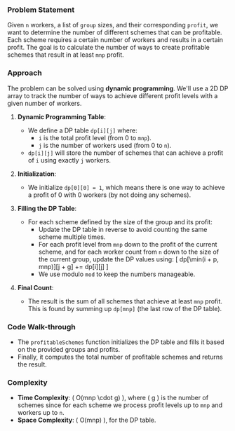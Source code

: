 ### Problem Statement
Given `n` workers, a list of `group` sizes, and their corresponding `profit`, we want to determine the number of different schemes that can be profitable. Each scheme requires a certain number of workers and results in a certain profit. The goal is to calculate the number of ways to create profitable schemes that result in at least `mnp` profit.

### Approach
The problem can be solved using **dynamic programming**. We'll use a 2D DP array to track the number of ways to achieve different profit levels with a given number of workers.

1. **Dynamic Programming Table**:
   - We define a DP table `dp[i][j]` where:
     - `i` is the total profit level (from 0 to `mnp`).
     - `j` is the number of workers used (from 0 to `n`).
   - `dp[i][j]` will store the number of schemes that can achieve a profit of `i` using exactly `j` workers.

2. **Initialization**:
   - We initialize `dp[0][0] = 1`, which means there is one way to achieve a profit of 0 with 0 workers (by not doing any schemes).

3. **Filling the DP Table**:
   - For each scheme defined by the size of the group and its profit:
     - Update the DP table in reverse to avoid counting the same scheme multiple times.
     - For each profit level from `mnp` down to the profit of the current scheme, and for each worker count from `n` down to the size of the current group, update the DP values using:
       \[
       dp[\min(i + p, mnp)][j + g] += dp[i][j]
       \]
     - We use modulo `mod` to keep the numbers manageable.

4. **Final Count**:
   - The result is the sum of all schemes that achieve at least `mnp` profit. This is found by summing up `dp[mnp]` (the last row of the DP table).

### Code Walk-through
- The `profitableSchemes` function initializes the DP table and fills it based on the provided groups and profits.
- Finally, it computes the total number of profitable schemes and returns the result.

### Complexity
- **Time Complexity**: \( O(mnp \cdot g) \), where \( g \) is the number of schemes since for each scheme we process profit levels up to `mnp` and workers up to `n`.
- **Space Complexity**: \( O(mnp) \), for the DP table.

